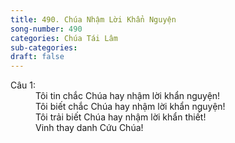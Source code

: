 ```yaml
---
title: 490. Chúa Nhậm Lời Khẩn Nguyện
song-number: 490
categories: Chúa Tái Lâm
sub-categories: 
draft: false
---
```

<dl><dt>Câu 1:</dt><dd data-verse="1">Tôi tin chắc Chúa hay nhậm lời khẩn nguyện! <br/>Tôi biết chắc Chúa hay nhậm lời khẩn nguyện! <br/>Tôi trải biết Chúa hay nhậm lời khẩn thiết! <br/>Vinh thay danh Cứu Chúa! </dd></dl>